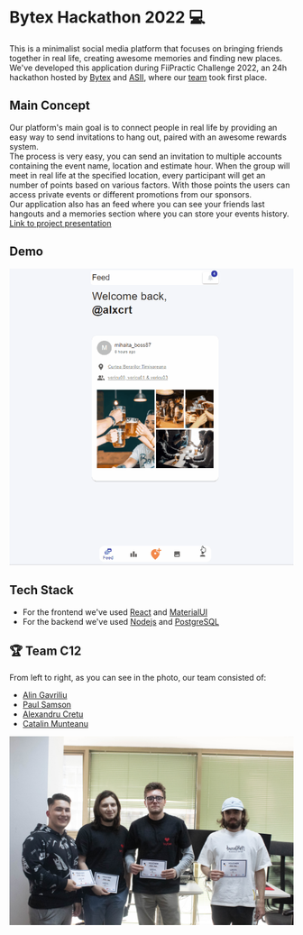 # Bytex Hackathon 2022 💻

This is a minimalist social media platform that focuses on bringing friends together in real life, creating awesome memories and finding new places. We've developed this application during FiiPractic Challenge 2022, an 24h hackathon hosted by [Bytex](https://bytex.net) and [ASII](https://www.asii.ro/), where our [team](#🏆-team-c12) took first place.

## Main Concept

Our platform's main goal is to connect people in real life by providing an easy way to send invitations to hang out, paired with an awesome rewards system.  
The process is very easy, you can send an invitation to multiple accounts containing the event name, location and estimate hour. When the group will meet in real life at the specified location, every participant will get an number of points based on various factors. With those points the users can access private events or different promotions from our sponsors.  
Our application also has an feed where you can see your friends last hangouts and a memories section where you can store your events history.  
[Link to project presentation](https://www.canva.com/design/DAFAF4IjvDM/3oVWo4qDWUmdlaWu7mSZQg/view?utm_content=DAFAF4IjvDM&utm_campaign=designshare&utm_medium=link2&utm_source=sharebutton&fbclid=IwAR1WBfPHDNc8_bBgCM01q__rZLBxQeQ00TqxiHZdBon9OeFKemSwopNujWo)

## Demo

![Demo](/frontend//src/assets/demo_app.gif)

## Tech Stack

- For the frontend we've used [React](https://reactjs.org/) and [MaterialUI](https://mui.com/)
- For the backend we've used [Nodejs](https://nodejs.org/en/) and [PostgreSQL](https://www.postgresql.org/)

## 🏆 Team C12

From left to right, as you can see in the photo, our team consisted of:

- [Alin Gavriliu](https://github.com/agavriliu17)
- [Paul Samson](https://github.com/Paul513607)
- [Alexandru Cretu](https://github.com/alxcrt)
- [Catalin Munteanu](https://github.com/cata-11)

![Team C12](/frontend//src/assets/teamC12.jpg)
